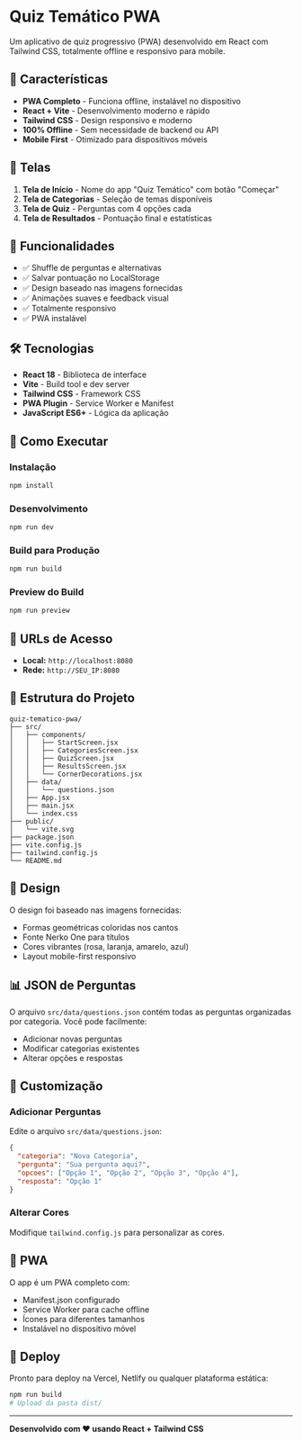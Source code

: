 # Quiz Temático PWA

Um aplicativo de quiz progressivo (PWA) desenvolvido em React com Tailwind CSS, totalmente offline e responsivo para mobile.

## 🎨 Características

- **PWA Completo** - Funciona offline, instalável no dispositivo
- **React + Vite** - Desenvolvimento moderno e rápido
- **Tailwind CSS** - Design responsivo e moderno
- **100% Offline** - Sem necessidade de backend ou API
- **Mobile First** - Otimizado para dispositivos móveis

## 📱 Telas

1. **Tela de Início** - Nome do app "Quiz Temático" com botão "Começar"
2. **Tela de Categorias** - Seleção de temas disponíveis
3. **Tela de Quiz** - Perguntas com 4 opções cada
4. **Tela de Resultados** - Pontuação final e estatísticas

## 🎯 Funcionalidades

- ✅ Shuffle de perguntas e alternativas
- ✅ Salvar pontuação no LocalStorage
- ✅ Design baseado nas imagens fornecidas
- ✅ Animações suaves e feedback visual
- ✅ Totalmente responsivo
- ✅ PWA instalável

## 🛠️ Tecnologias

- **React 18** - Biblioteca de interface
- **Vite** - Build tool e dev server
- **Tailwind CSS** - Framework CSS
- **PWA Plugin** - Service Worker e Manifest
- **JavaScript ES6+** - Lógica da aplicação

## 🚀 Como Executar

### Instalação
```bash
npm install
```

### Desenvolvimento
```bash
npm run dev
```

### Build para Produção
```bash
npm run build
```

### Preview do Build
```bash
npm run preview
```

## 📱 URLs de Acesso

- **Local:** `http://localhost:8080`
- **Rede:** `http://SEU_IP:8080`

## 📁 Estrutura do Projeto

```
quiz-tematico-pwa/
├── src/
│   ├── components/
│   │   ├── StartScreen.jsx
│   │   ├── CategoriesScreen.jsx
│   │   ├── QuizScreen.jsx
│   │   ├── ResultsScreen.jsx
│   │   └── CornerDecorations.jsx
│   ├── data/
│   │   └── questions.json
│   ├── App.jsx
│   ├── main.jsx
│   └── index.css
├── public/
│   └── vite.svg
├── package.json
├── vite.config.js
├── tailwind.config.js
└── README.md
```

## 🎨 Design

O design foi baseado nas imagens fornecidas:
- Formas geométricas coloridas nos cantos
- Fonte Nerko One para títulos
- Cores vibrantes (rosa, laranja, amarelo, azul)
- Layout mobile-first responsivo

## 📊 JSON de Perguntas

O arquivo `src/data/questions.json` contém todas as perguntas organizadas por categoria. Você pode facilmente:
- Adicionar novas perguntas
- Modificar categorias existentes
- Alterar opções e respostas

## 🔧 Customização

### Adicionar Perguntas
Edite o arquivo `src/data/questions.json`:

```json
{
  "categoria": "Nova Categoria",
  "pergunta": "Sua pergunta aqui?",
  "opcoes": ["Opção 1", "Opção 2", "Opção 3", "Opção 4"],
  "resposta": "Opção 1"
}
```

### Alterar Cores
Modifique `tailwind.config.js` para personalizar as cores.

## 📱 PWA

O app é um PWA completo com:
- Manifest.json configurado
- Service Worker para cache offline
- Ícones para diferentes tamanhos
- Instalável no dispositivo móvel

## 🚀 Deploy

Pronto para deploy na Vercel, Netlify ou qualquer plataforma estática:

```bash
npm run build
# Upload da pasta dist/
```

---

**Desenvolvido com ❤️ usando React + Tailwind CSS**

